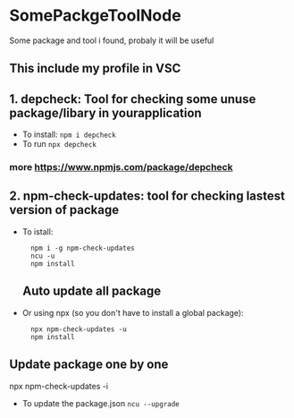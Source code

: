 # SomePackgeToolNode
Some package and tool i found, probaly it will be useful
## This include my profile in VSC
## 1. depcheck: Tool for checking some unuse package/libary in yourapplication

- To install:
        ``` npm i depcheck ```
- To run 
        ``` npx depcheck ```
### more https://www.npmjs.com/package/depcheck
## 2. npm-check-updates: tool for checking lastest version of package

- To istall:

        npm i -g npm-check-updates
        ncu -u
        npm install

  ## Auto update all package
- Or using npx (so you don't have to install a global package):

        npx npm-check-updates -u
        npm install

## Update package one by one
  npx npm-check-updates -i


- To update the package.json 
          ```ncu --upgrade```
          
